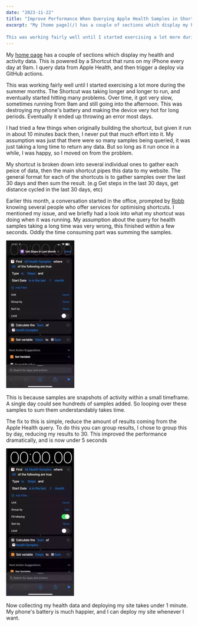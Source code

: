 ```yaml
---
date: "2023-11-22"
title: "Improve Performance When Querying Apple Health Samples in Shortcuts"
excerpt: "My [home page](/) has a couple of sections which display my health and activity data. This is powered by a Shortcut that runs on my iPhone every day at 9am. I query data from Apple Health, and then trigger a deploy via GitHub actions.

This was working fairly well until I started exercising a lot more during the summer months. The Shortcut was taking longer and longer to run, and eventually started hitting many problems. Over time, it got very slow, sometimes running from 9am and still going into the afternoon. This was destroying my phone's battery and making the device very hot for long periods. Eventually it ended up throwing an error most days."
---
```


My [home page](/) has a couple of sections which display my health and activity data. This is powered by a Shortcut that runs on my iPhone every day at 9am. I query data from Apple Health, and then trigger a deploy via GitHub actions.

This was working fairly well until I started exercising a lot more during the summer months. The Shortcut was taking longer and longer to run, and eventually started hitting many problems. Over time, it got very slow, sometimes running from 9am and still going into the afternoon. This was destroying my phone's battery and making the device very hot for long periods. Eventually it ended up throwing an error most days.

I had tried a few things when originally building the shortcut, but given it run in about 10 minutes back then, I never put that much effort into it. My assumption was just that there were so many samples being queried, it was just taking a long time to return any data. But so long as it run once in a while, I was happy, so I moved on from the problem.

My shortcut is broken down into several individual ones to gather each peice of data, then the main shortcut pipes this data to my website. The general format for each of the shortcuts is to gather samples over the last 30 days and then sum the result. (e.g Get steps in the last 30 days, get distance cycled in the last 30 days, etc)

Earlier this month, a conversation started in the office, prompted by [Robb](https://rknight.me) knowing several people who offer services for optimising shortcuts. I mentioned my issue, and we briefly had a look into what my shortcut was doing when it was running. My assumption about the query for health samples taking a long time was very wrong, this finished within a few seconds. Oddly the time consuming part was summing the samples.

![Apple shortcut demonstrating that summing many Apple Health samples takes a long time](shortcut-unoptimized.webp)

This is because samples are snapshots of activity within a small timeframe. A single day could see hundreds of samples added. So looping over these samples to sum them understandably takes time.

The fix to this is simple, reduce the amount of results coming from the Apple Health query. To do this you can group results, I chose to group this by day, reducing my results to 30. This improved the performance dramatically, and is now under 5 seconds

![Apple shortcut demonstrating that reducing the amount of results from a query improves performance](shortcut-optimized.webp)

Now collecting my health data and deploying my site takes under 1 minute. My phone's battery is much happier, and I can deploy my site whenever I want.